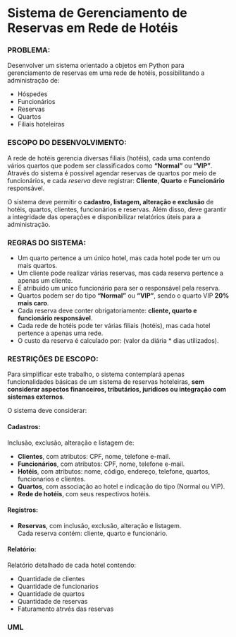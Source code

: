 # Sistema de Gerenciamento de Reservas em Rede de Hotéis

### PROBLEMA:
Desenvolver um sistema orientado a objetos em Python para gerenciamento de reservas em uma rede de hotéis, possibilitando a administração de: 
* Hóspedes
* Funcionários
* Reservas
* Quartos
* Filiais hoteleiras

### ESCOPO DO DESENVOLVIMENTO:
A rede de hotéis gerencia diversas filiais (hotéis), cada uma contendo vários quartos que podem ser classificados como **“Normal”** ou **“VIP”**. Através do sistema é possivel agendar reservas de quartos por meio de funcionários, e cada *reserva* deve registrar: **Cliente**, **Quarto** e **Funcionário** responsável.

O sistema deve permitir o **cadastro, listagem, alteração e exclusão** de hotéis, quartos, clientes, funcionários e reservas. Além disso, deve garantir a integridade das operações e disponibilizar relatórios úteis para a administração.

### REGRAS DO SISTEMA:
- Um quarto pertence a um único hotel, mas cada hotel pode ter um ou mais quartos.
- Um cliente pode realizar várias reservas, mas cada reserva pertence a apenas um cliente.
- É atribuido um unico funcionário para ser o responsável pela reserva.
- Quartos podem ser do tipo **“Normal”** ou **“VIP”**, sendo o quarto VIP **20% mais caro**.
- Cada reserva deve conter obrigatoriamente: **cliente, quarto e funcionário responsável**.
- Cada rede de hotéis pode ter várias filiais (hotéis), mas cada hotel pertence a apenas uma rede.
- O custo da reserva é calculado por: (valor da diária * dias utilizados).

### RESTRIÇÕES DE ESCOPO:
Para simplificar este trabalho, o sistema contemplará apenas funcionalidades básicas de um sistema de reservas hoteleiras, **sem considerar aspectos financeiros, tributários, jurídicos ou integração com sistemas externos**.

O sistema deve considerar:

#### Cadastros:
Inclusão, exclusão, alteração e listagem de:
- **Clientes**, com atributos: CPF, nome, telefone e-mail.
- **Funcionários**, com atributos: CPF, nome, telefone e-mail.
- **Hotéis**, com atributos: nome, código, endereço, telefone, quartos, funcionarios e clientes.
- **Quartos**, com associação ao hotel e indicação do tipo (Normal ou VIP).
- **Rede de hotéis**, com seus respectivos hotéis.

#### Registros:
- **Reservas**, com inclusão, exclusão, alteração e listagem.  
  Cada reserva contém: cliente, quarto e funcionário.

#### Relatório:
Relatório detalhado de cada hotel contendo:
- Quantidade de clientes
- Quantidade de funcionarios
- Quantidade de quartos
- Quantidade de reservas
- Faturamento atrvés das reservas


### UML

